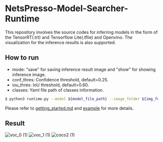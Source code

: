 # NetsPresso-Model-Searcher-Runtime

This repository involves the source codes for inferring models in the form of the TensorRT(.trt) and Tensorflow Lite(.tflie) and Openvino. The visualization for the inference results is also supported.


## How to run
* mode: "save" for saving inference result image and "show" for showing inference image.
* conf_thres: Confidence threshold, default=0.25.
* iou_thres: IoU threshold, default=0.60.
* classes: Yaml file path of classes information.
```bash
$ python3 runtime.py --model ${model_file_path} --image_folder ${img_folder} --classes ${yaml_file_path} --mode save
```

Please refer to [getting_started.md](https://github.com/Nota-NetsPresso/NetsPresso-ModelSearch-Runtime/blob/main/getting_started.md) and [example](https://github.com/Nota-NetsPresso/NetsPresso-ModelSearch-Runtime/blob/main/examples/readme.md) for more details.

## Result

![voc_0 (1)](https://user-images.githubusercontent.com/69896052/138831707-bba0f0f8-c74a-47cc-b44a-c2a1a44ff898.jpg)
![voc_1 (1)](https://user-images.githubusercontent.com/69896052/138831719-b099c21a-5feb-43a4-be33-c190323e3f0a.jpg)
![coco2 (1)](https://user-images.githubusercontent.com/69896052/138831835-4cc4e0c3-62e0-4248-9d8b-ea155f348019.jpg)
